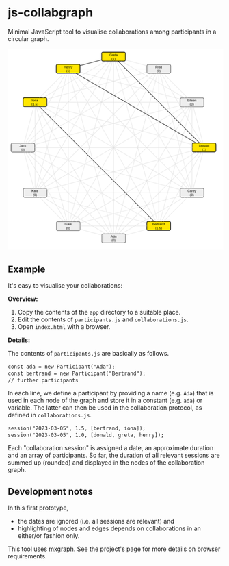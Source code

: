 # js-collabgraph

Minimal JavaScript tool to visualise collaborations among participants in a circular graph.

![Screenshot of the example collaboration graph](doc/example-graph.png)

## Example

It's easy to visualise your collaborations:

**Overview:**
1. Copy the contents of the `app` directory to a suitable place.
2. Edit the contents of `participants.js`  and `collaborations.js`.
3. Open `index.html` with a browser.

**Details:**

The contents of `participants.js` are basically as follows.

```
const ada = new Participant("Ada");
const bertrand = new Participant("Bertrand");
// further participants
```

In each line, we define a participant by providing a name (e.g. `Ada`) that is used in each node of the graph and store it in a constant (e.g. `ada`) or variable. The latter can then be used in the collaboration protocol, as defined in `collaborations.js`.

```
session("2023-03-05", 1.5, [bertrand, iona]);
session("2023-03-05", 1.0, [donald, greta, henry]);
```

Each "collaboration session" is assigned a date, an approximate duration and an array of participants. So far, the duration of all relevant sessions are summed up (rounded) and displayed in the nodes of the collaboration graph.

## Development notes

In this first prototype,
- the dates are ignored (i.e. all sessions are relevant) and
- highlighting of nodes and edges depends on collaborations in an either/or fashion only.

This tool uses [mxgraph](https://jgraph.github.io/mxgraph/). See the project's page for more details on browser requirements.
